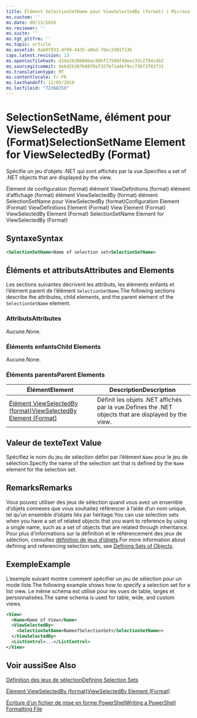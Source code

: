 ```yaml
---
title: Élément SelectionSetName pour ViewSelectedBy (format) | Microsoft Docs
ms.custom: ''
ms.date: 09/13/2016
ms.reviewer: ''
ms.suite: ''
ms.tgt_pltfrm: ''
ms.topic: article
ms.assetid: 8ab0f033-df09-4435-a8bd-76ec2d01f13b
caps.latest.revision: 13
ms.openlocfilehash: d1de2b30860bac80bf17508f40eec33c2794c4b2
ms.sourcegitcommit: debd2b38fb8070a7357bf1a4bf9cc736f3702f31
ms.translationtype: MT
ms.contentlocale: fr-FR
ms.lasthandoff: 12/05/2019
ms.locfileid: "72368258"
---
```

# <a name="selectionsetname-element-for-viewselectedby-format"></a><span data-ttu-id="051e9-102">SelectionSetName, élément pour ViewSelectedBy (Format)</span><span class="sxs-lookup"><span data-stu-id="051e9-102">SelectionSetName Element for ViewSelectedBy (Format)</span></span>

<span data-ttu-id="051e9-103">Spécifie un jeu d’objets .NET qui sont affichés par la vue.</span><span class="sxs-lookup"><span data-stu-id="051e9-103">Specifies a set of .NET objects that are displayed by the view.</span></span>

<span data-ttu-id="051e9-104">Élément de configuration (format) élément ViewDefinitions (format) élément d’affichage (format) élément ViewSelectedBy (format) élément SelectionSetName pour ViewSelectedBy (format)</span><span class="sxs-lookup"><span data-stu-id="051e9-104">Configuration Element (Format) ViewDefinitions Element (Format) View Element (Format) ViewSelectedBy Element (Format) SelectionSetName Element for ViewSelectedBy (Format)</span></span>

## <a name="syntax"></a><span data-ttu-id="051e9-105">Syntaxe</span><span class="sxs-lookup"><span data-stu-id="051e9-105">Syntax</span></span>

```xml
<SelectionSetName>Name of selection set<SelectionSetName>
```

## <a name="attributes-and-elements"></a><span data-ttu-id="051e9-106">Éléments et attributs</span><span class="sxs-lookup"><span data-stu-id="051e9-106">Attributes and Elements</span></span>

<span data-ttu-id="051e9-107">Les sections suivantes décrivent les attributs, les éléments enfants et l’élément parent de l’élément `SelectionSetName`.</span><span class="sxs-lookup"><span data-stu-id="051e9-107">The following sections describe the attributes, child elements, and the parent element of the `SelectionSetName` element.</span></span>

### <a name="attributes"></a><span data-ttu-id="051e9-108">Attributs</span><span class="sxs-lookup"><span data-stu-id="051e9-108">Attributes</span></span>

<span data-ttu-id="051e9-109">Aucune.</span><span class="sxs-lookup"><span data-stu-id="051e9-109">None.</span></span>

### <a name="child-elements"></a><span data-ttu-id="051e9-110">Éléments enfants</span><span class="sxs-lookup"><span data-stu-id="051e9-110">Child Elements</span></span>

<span data-ttu-id="051e9-111">Aucune.</span><span class="sxs-lookup"><span data-stu-id="051e9-111">None.</span></span>

### <a name="parent-elements"></a><span data-ttu-id="051e9-112">Éléments parents</span><span class="sxs-lookup"><span data-stu-id="051e9-112">Parent Elements</span></span>

|<span data-ttu-id="051e9-113">Élément</span><span class="sxs-lookup"><span data-stu-id="051e9-113">Element</span></span>|<span data-ttu-id="051e9-114">Description</span><span class="sxs-lookup"><span data-stu-id="051e9-114">Description</span></span>|
|-------------|-----------------|
|[<span data-ttu-id="051e9-115">Élément ViewSelectedBy (format)</span><span class="sxs-lookup"><span data-stu-id="051e9-115">ViewSelectedBy Element (Format)</span></span>](./viewselectedby-element-format.md)|<span data-ttu-id="051e9-116">Définit les objets .NET affichés par la vue.</span><span class="sxs-lookup"><span data-stu-id="051e9-116">Defines the .NET objects that are displayed by the view.</span></span>|

## <a name="text-value"></a><span data-ttu-id="051e9-117">Valeur de texte</span><span class="sxs-lookup"><span data-stu-id="051e9-117">Text Value</span></span>

<span data-ttu-id="051e9-118">Spécifiez le nom du jeu de sélection défini par l’élément `Name` pour le jeu de sélection.</span><span class="sxs-lookup"><span data-stu-id="051e9-118">Specify the name of the selection set that is defined by the `Name` element for the selection set.</span></span>

## <a name="remarks"></a><span data-ttu-id="051e9-119">Remarks</span><span class="sxs-lookup"><span data-stu-id="051e9-119">Remarks</span></span>

<span data-ttu-id="051e9-120">Vous pouvez utiliser des jeux de sélection quand vous avez un ensemble d’objets connexes que vous souhaitez référencer à l’aide d’un nom unique, tel qu’un ensemble d’objets liés par héritage.</span><span class="sxs-lookup"><span data-stu-id="051e9-120">You can use selection sets when you have a set of related objects that you want to reference by using a single name, such as a set of objects that are related through inheritance.</span></span> <span data-ttu-id="051e9-121">Pour plus d’informations sur la définition et le référencement des jeux de sélection, consultez [définition de jeux d’objets](./defining-selection-sets.md).</span><span class="sxs-lookup"><span data-stu-id="051e9-121">For more information about defining and referencing selection sets, see [Defining Sets of Objects](./defining-selection-sets.md).</span></span>

## <a name="example"></a><span data-ttu-id="051e9-122">Exemple</span><span class="sxs-lookup"><span data-stu-id="051e9-122">Example</span></span>

<span data-ttu-id="051e9-123">L’exemple suivant montre comment spécifier un jeu de sélection pour un mode liste.</span><span class="sxs-lookup"><span data-stu-id="051e9-123">The following example shows how to specify a selection set for a list view.</span></span> <span data-ttu-id="051e9-124">Le même schéma est utilisé pour les vues de table, larges et personnalisées.</span><span class="sxs-lookup"><span data-stu-id="051e9-124">The same schema is used for table, wide, and custom views.</span></span>

```xml
<View>
  <Name>Name of View</Name>
  <ViewSelectedBy>
    <SelectionSetName>NameofSelectionSet</SelectionSetName>>
  </ViewSelectedBy>
  <ListControl>...</ListControl>
</View>
```

## <a name="see-also"></a><span data-ttu-id="051e9-125">Voir aussi</span><span class="sxs-lookup"><span data-stu-id="051e9-125">See Also</span></span>

[<span data-ttu-id="051e9-126">Définition des jeux de sélection</span><span class="sxs-lookup"><span data-stu-id="051e9-126">Defining Selection Sets</span></span>](./defining-selection-sets.md)

[<span data-ttu-id="051e9-127">Élément ViewSelectedBy (format)</span><span class="sxs-lookup"><span data-stu-id="051e9-127">ViewSelectedBy Element (Format)</span></span>](./viewselectedby-element-format.md)

[<span data-ttu-id="051e9-128">Écriture d’un fichier de mise en forme PowerShell</span><span class="sxs-lookup"><span data-stu-id="051e9-128">Writing a PowerShell Formatting File</span></span>](./writing-a-powershell-formatting-file.md)
